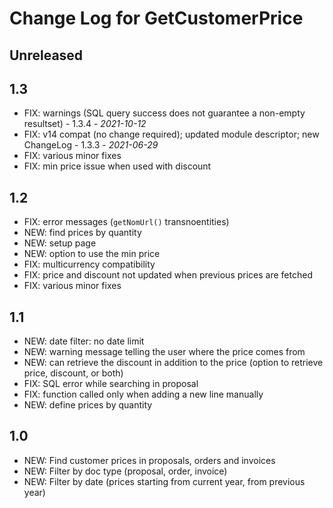 # Change Log for GetCustomerPrice

## Unreleased

## 1.3
- FIX: warnings (SQL query success does not guarantee a non-empty resultset) - 1.3.4 - *2021-10-12*
- FIX: v14 compat (no change required); updated module descriptor; new ChangeLog - 1.3.3 - *2021-06-29*
- FIX: various minor fixes
- FIX: min price issue when used with discount

## 1.2
- FIX: error messages (`getNomUrl()` transnoentities)
- NEW: find prices by quantity
- NEW: setup page
- NEW: option to use the min price
- FIX: multicurrency compatibility
- FIX: price and discount not updated when previous prices are fetched
- FIX: various minor fixes

## 1.1
- NEW: date filter: no date limit
- NEW: warning message telling the user where the price comes from
- NEW: can retrieve the discount in addition to the price (option to retrieve price, discount, or both)
- FIX: SQL error while searching in proposal
- FIX: function called only when adding a new line manually
- NEW: define prices by quantity

## 1.0
- NEW: Find customer prices in proposals, orders and invoices
- NEW: Filter by doc type (proposal, order, invoice)
- NEW: Filter by date (prices starting from current year, from previous year)
